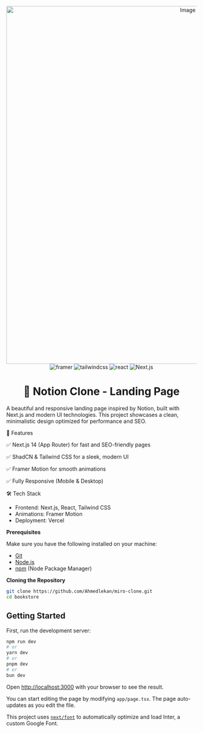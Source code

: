 <div align="center">
  <br />
       <img width="945" alt="Image" src="https://github.com/user-attachments/assets/9584a205-837f-4ef0-a1fb-55cd1441a7ec" alt="Banner img" />
    </a>
  <br />

  <div>
    <img src="https://img.shields.io/badge/-Framer-black?style=for-the-badge&logoColor=white&logo=framer&color=0055FF" alt="framer" />
    <img src="https://img.shields.io/badge/-Tailwind_CSS-black?style=for-the-badge&logoColor=white&logo=tailwindcss&color=06B6D4" alt="tailwindcss" />
    <img src="https://img.shields.io/badge/-React-black?style=for-the-badge&logoColor=white&logo=react&color=61DAFB" alt="react" />
    <img src="https://img.shields.io/badge/-Next.js-black?style=for-the-badge&logoColor=white&logo=next.js&color=000000" alt="Next.js" />
  </div>
</div>

<h1 align="center"> 🚀 Notion Clone - Landing Page </h1>

A beautiful and responsive landing page inspired by Notion, built with Next.js and modern UI technologies. This project showcases a clean, minimalistic design optimized for performance and SEO.


🌟 Features

✅ Next.js 14 (App Router) for fast and SEO-friendly pages

✅ ShadCN & Tailwind CSS for a sleek, modern UI

✅ Framer Motion for smooth animations

✅ Fully Responsive (Mobile & Desktop)


🛠️ Tech Stack

- Frontend: Next.js, React, Tailwind CSS
- Animations: Framer Motion
- Deployment: Vercel

**Prerequisites**

Make sure you have the following installed on your machine:

- [Git](https://git-scm.com/)
- [Node.js](https://nodejs.org/en)
- [npm](https://www.npmjs.com/) (Node Package Manager)


**Cloning the Repository**

```bash
git clone https://github.com/Ahmedlekan/miro-clone.git
cd bookstore
```

## Getting Started

First, run the development server:

```bash
npm run dev
# or
yarn dev
# or
pnpm dev
# or
bun dev
```

Open [http://localhost:3000](http://localhost:3000) with your browser to see the result.

You can start editing the page by modifying `app/page.tsx`. The page auto-updates as you edit the file.

This project uses [`next/font`](https://nextjs.org/docs/basic-features/font-optimization) to automatically optimize and load Inter, a custom Google Font.
